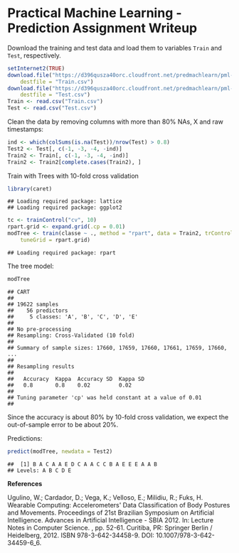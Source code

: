 Practical Machine Learning - Prediction Assignment Writeup
========================================================




Download the training and test data and load them to variables `Train` and `Test`, respectively.

```r
setInternet2(TRUE)
download.file("https://d396qusza40orc.cloudfront.net/predmachlearn/pml-training.csv", 
    destfile = "Train.csv")
download.file("https://d396qusza40orc.cloudfront.net/predmachlearn/pml-testing.csv", 
    destfile = "Test.csv")
Train <- read.csv("Train.csv")
Test <- read.csv("Test.csv")
```


Clean the data by removing columns with more than 80% NAs, X and raw timestamps:

```r
ind <- which(colSums(is.na(Test))/nrow(Test) > 0.8)
Test2 <- Test[, c(-1, -3, -4, -ind)]
Train2 <- Train[, c(-1, -3, -4, -ind)]
Train2 <- Train2[complete.cases(Train2), ]
```


Train with Trees with 10-fold cross validation

```r
library(caret)
```

```
## Loading required package: lattice
## Loading required package: ggplot2
```

```r
tc <- trainControl("cv", 10)
rpart.grid <- expand.grid(.cp = 0.01)
modTree <- train(classe ~ ., method = "rpart", data = Train2, trControl = tc, 
    tuneGrid = rpart.grid)
```

```
## Loading required package: rpart
```


The tree model:

```r
modTree
```

```
## CART 
## 
## 19622 samples
##    56 predictors
##     5 classes: 'A', 'B', 'C', 'D', 'E' 
## 
## No pre-processing
## Resampling: Cross-Validated (10 fold) 
## 
## Summary of sample sizes: 17660, 17659, 17660, 17661, 17659, 17660, ... 
## 
## Resampling results
## 
##   Accuracy  Kappa  Accuracy SD  Kappa SD
##   0.8       0.8    0.02         0.02    
## 
## Tuning parameter 'cp' was held constant at a value of 0.01
## 
```


Since the accuracy is about 80% by 10-fold cross validation, we expect the out-of-sample error to be about 20%.

Predictions:

```r
predict(modTree, newdata = Test2)
```

```
##  [1] B A C A A E D C A A C C B A E E E A A B
## Levels: A B C D E
```





**References**

Ugulino, W.; Cardador, D.; Vega, K.; Velloso, E.; Milidiu, R.; Fuks, H. Wearable Computing: Accelerometers' Data Classification of Body Postures and Movements. Proceedings of 21st Brazilian Symposium on Artificial Intelligence. Advances in Artificial Intelligence - SBIA 2012. In: Lecture Notes in Computer Science. , pp. 52-61. Curitiba, PR: Springer Berlin / Heidelberg, 2012. ISBN 978-3-642-34458-9. DOI: 10.1007/978-3-642-34459-6_6. 
